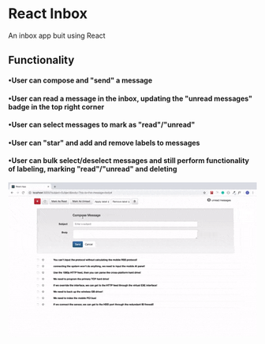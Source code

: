 # React Inbox
An inbox app buit using React

## Functionality

#### •User can compose and "send" a message
#### •User can read a message in the inbox, updating the "unread messages" badge in the top right corner
#### •User can select messages to mark as "read"/"unread"
#### •User can "star" and add and remove labels to messages
#### •User can bulk select/deselect messages and still perform functionality of labeling, marking "read"/"unread" and deleting

![](react-inbox.gif)
